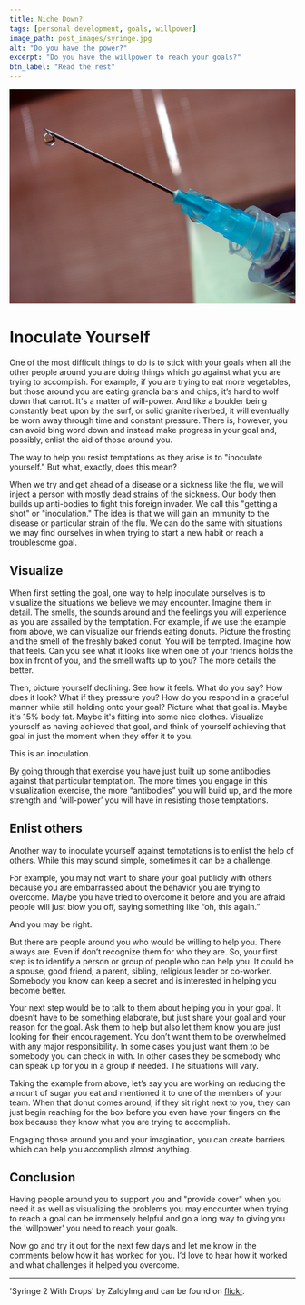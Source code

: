 ```yaml
---
title: Niche Down?
tags: [personal development, goals, willpower]
image_path: post_images/syringe.jpg
alt: "Do you have the power?"
excerpt: "Do you have the willpower to reach your goals?"
btn_label: "Read the rest"
---
```

![syringe][image]

# Inoculate Yourself

One of the most difficult things to do is to stick with your goals when all the other people around you are doing things which go against what you are trying to accomplish. For example, if you are trying to eat more vegetables, but those around you are eating granola bars and chips, it’s hard to wolf down that carrot. It's a matter of will-power. And like a boulder being constantly beat upon by the surf, or solid granite riverbed, it will eventually be worn away through time and constant pressure. There is, however, you can avoid bing word down and instead make progress in your goal and, possibly, enlist the aid of those around you. 

The way to help you resist temptations as they arise is to "inoculate yourself." But what, exactly, does this mean?

When we try and get ahead of a disease or a sickness like the flu, we will inject a person with mostly dead strains of the sickness. Our body then builds up anti-bodies to fight this foreign invader. We call this "getting a shot" or "inoculation." The idea is that we will gain an immunity to the disease or particular strain of the flu. We can do the same with situations we may find ourselves in when trying to start a new habit or reach a troublesome goal.

## Visualize

When first setting the goal, one way to help inoculate ourselves is to visualize the situations we believe we may encounter. Imagine them in detail. The smells, the sounds around and the feelings you will experience as you are assailed by the temptation. For example, if we use the example from above, we can visualize our friends eating donuts. Picture the frosting and the smell of the freshly baked donut. You will be tempted. Imagine how that feels. Can you see what it looks like when one of your friends holds the box in front of you, and the smell wafts up to you? The more details the better.

Then, picture yourself declining. See how it feels. What do you say? How does it look? What if they pressure you? How do you respond in a graceful manner while still holding onto your goal? Picture what that goal is. Maybe it's 15% body fat. Maybe it's fitting into some nice clothes. Visualize yourself as having achieved that goal, and think of yourself achieving that goal in just the moment when they offer it to you. 

This is an inoculation.

By going through that exercise you have just built up some antibodies against that particular temptation. The more times you engage in this visualization exercise, the more “antibodies” you will build up, and the more strength and ‘will-power’ you will have in resisting those temptations.

## Enlist others

Another way to inoculate yourself against temptations is to enlist the help of others. While this may sound simple, sometimes it can be a challenge.

For example, you may not want to share your goal publicly with others because you are embarrassed about the behavior you are trying to overcome. Maybe you have tried to overcome it before and you are afraid people will just blow you off, saying something like “oh, this again.”

And you may be right.

But there are people around you who would be willing to help you. There always are. Even if don’t recognize them for who they are. So, your first step is to identify a person or group of people who can help you. It could be a spouse, good friend, a parent, sibling, religious leader or co-worker. Somebody you know can keep a secret and is interested in helping you become better.

Your next step would be to talk to them about helping you in your goal. It doesn’t have to be something elaborate, but just share your goal and your reason for the goal. Ask them to help but also let them know you are just looking for their encouragement. You don’t want them to be overwhelmed with any major responsibility. In some cases you just want them to be somebody you can check in with. In other cases they be somebody who can speak up for you in a group if needed. The situations will vary.

Taking the example from above, let’s say you are working on reducing the amount of sugar you eat and mentioned it to one of the members of your team. When that donut comes around, if they sit right next to you, they can just begin reaching for the box before you even have your fingers on the box because they know what you are trying to accomplish.

Engaging those around you and your imagination, you can create barriers which can help you accomplish almost anything.

## Conclusion

Having people around you to support you and "provide cover" when you need it as well as visualizing the problems you may encounter when trying to reach a goal can be immensely helpful and go a long way to giving you the 'willpower' you need to reach your goals.

Now go and try it out for the next few days and let me know in the comments below how it has worked for you. I’d love to hear how it worked and what challenges it helped you overcome.


---
'Syringe 2 With Drops' by ZaldyImg and can be found on [flickr][flickr].

[image]: /images/post_images/syringe.jpg
[flickr]: https://www.flickr.com/photos/8499561@N02/2756332192